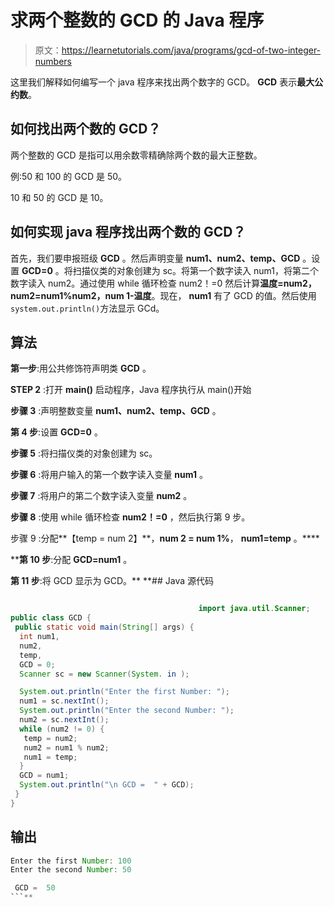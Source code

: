 # 求两个整数的 GCD 的 Java 程序

> 原文：<https://learnetutorials.com/java/programs/gcd-of-two-integer-numbers>

这里我们解释如何编写一个 java 程序来找出两个数字的 GCD。 **GCD** 表示**最大公约数**。

## 如何找出两个数的 GCD？

两个整数的 GCD 是指可以用余数零精确除两个数的最大正整数。

例:50 和 100 的 GCD 是 50。

10 和 50 的 GCD 是 10。

## 如何实现 java 程序找出两个数的 GCD？

首先，我们要申报班级 **GCD** 。然后声明变量 **num1、num2、temp、GCD** 。设置 **GCD=0** 。将扫描仪类的对象创建为 sc。将第一个数字读入 num1，将第二个数字读入 num2。通过使用 while 循环检查 num2！=0 然后计算**温度=num2，num2=num1%num2，num 1-温度**。现在， **num1** 有了 GCD 的值。然后使用`system.out.println()`方法显示 GCd。

## 算法

**第一步**:用公共修饰符声明类 **GCD** 。

**STEP 2** :打开 **main()** 启动程序，Java 程序执行从 main()开始

**步骤 3** :声明整数变量 **num1、num2、temp、GCD** 。

**第 4 步**:设置 **GCD=0** 。

**步骤 5** :将扫描仪类的对象创建为 sc。

**步骤 6** :将用户输入的第一个数字读入变量 **num1** 。

**步骤 7** :将用户的第二个数字读入变量 **num2** 。

**步骤 8** :使用 while 循环检查 **num2！=0** ，然后执行第 9 步。

步骤 9 :分配**【temp = num 2】**，**num 2 = num 1%**， **num1=temp** 。****

 ****第 10 步**:分配 **GCD=num1** 。

**第 11 步**:将 GCD 显示为 GCD。**  **## Java 源代码

```java

                                          import java.util.Scanner;
public class GCD {
 public static void main(String[] args) {
  int num1,
  num2,
  temp,
  GCD = 0;
  Scanner sc = new Scanner(System. in );

  System.out.println("Enter the first Number: ");
  num1 = sc.nextInt();
  System.out.println("Enter the second Number: ");
  num2 = sc.nextInt();
  while (num2 != 0) {
   temp = num2;
   num2 = num1 % num2;
   num1 = temp;
  }
  GCD = num1;
  System.out.println("\n GCD =  " + GCD);
 }
}

```

## 输出

```java
Enter the first Number: 100
Enter the second Number: 50

 GCD =  50 
```**